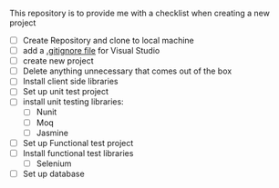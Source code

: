 This repository is to provide me with a checklist when creating a new project

- [ ] Create Repository and clone to local machine
- [ ] add a [.gitignore file](https://github.com/github/gitignore) for Visual Studio
- [ ] create new project
- [ ] Delete anything unnecessary that comes out of the box
- [ ] Install client side libraries 
- [ ] Set up unit test project
- [ ] install unit testing libraries:
    - [ ] Nunit 
    - [ ] Moq
    - [ ] Jasmine
- [ ] Set up Functional test project
- [ ] Install functional test libraries
    - [ ] Selenium
- [ ] Set up database
